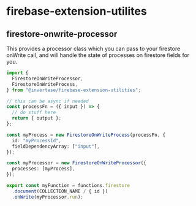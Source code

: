 # firebase-extension-utilites

## firestore-onwrite-processor

This provides a processor class which you can pass to your firestore onWrite call, and will handle the state of processes on firestore fields for you.

```typescript
import {
  FirestoreOnWriteProcessor,
  FirestoreOnWriteProcess,
} from "@invertase/firebase-extension-utilities";

// this can be async if needed
const processFn = ({ input }) => {
  // do stuff here
  return { output };
};

const myProcess = new FirestoreOnWriteProcess(processFn, {
  id: "myProcessId",
  fieldDependencyArray: ["input"],
});

const myProcessor = new FirestoreOnWriteProcessor({
  processes: [myProcess],
});

export const myFunction = functions.firestore
  .document(COLLECTION_NAME / { id })
  .onWrite(myProcessor.run);
```
